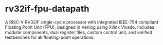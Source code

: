 # rv32if-fpu-datapath
A RISC-V RV32IF single-cycle processor with integrated IEEE-754 compliant Floating Point Unit (FPU), designed in Verilog using Xilinx Vivado. Includes modular components, dual register files, custom control unit, and verified testbenches for all floating-point operations.
